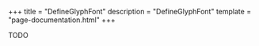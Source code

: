 +++
title = "DefineGlyphFont"
description = "DefineGlyphFont"
template = "page-documentation.html"
+++

TODO
